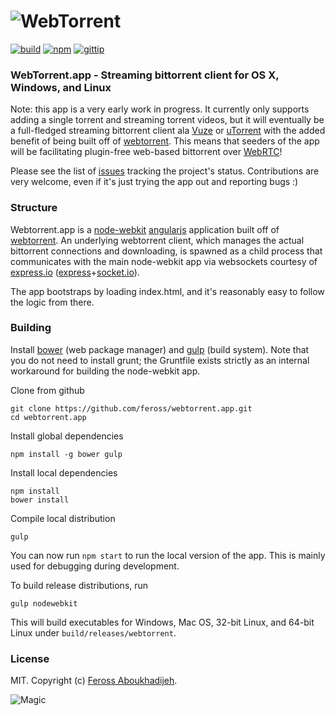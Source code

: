 # ![WebTorrent](https://raw.github.com/feross/webtorrent.app/master/assets/img/webtorrent-logo.gif)
[![build](https://img.shields.io/travis/feross/webtorrent.app.svg)](https://travis-ci.org/feross/webtorrent.app)
[![npm](https://img.shields.io/npm/v/webtorrent.app.svg)](https://npmjs.org/package/webtorrent.app)
[![gittip](https://img.shields.io/gittip/feross.svg)](https://www.gittip.com/feross/)

### WebTorrent.app - Streaming bittorrent client for OS X, Windows, and Linux

Note: this app is a very early work in progress. It currently only supports adding a single torrent and streaming torrent videos, but it will eventually be a full-fledged streaming bittorrent client ala [Vuze](http://www.vuze.com/) or [uTorrent](http://www.utorrent.com/) with the added benefit of being built off of [webtorrent](http://webtorrent.io). This means that seeders of the app will be facilitating plugin-free web-based bittorrent over [WebRTC](http://www.webrtc.org/)!

Please see the list of [issues](https://github.com/feross/webtorrent.app/issues) tracking the project's status. Contributions are very welcome, even if it's just trying the app out and reporting bugs :)

### Structure

Webtorrent.app is a [node-webkit](https://github.com/rogerwang/node-webkit) [angularjs](https://angularjs.org/) application built off of [webtorrent](http://webtorrent.io). An underlying webtorrent client, which manages the actual bittorrent connections and downloading, is spawned as a child process that communicates with the main node-webkit app via websockets courtesy of [express.io](http://express-io.org/) ([express](http://expressjs.com/)+[socket.io](http://socket.io/)).

The app bootstraps by loading index.html, and it's reasonably easy to follow the logic from there.

### Building

Install [bower](http://bower.io/) (web package manager) and [gulp](http://gulpjs.com/) (build system). Note that you do not need to install grunt; the Gruntfile exists strictly as an internal workaround for building the node-webkit app.

Clone from github
```
git clone https://github.com/feross/webtorrent.app.git
cd webtorrent.app
```
Install global dependencies

```
npm install -g bower gulp
```

Install local dependencies

```
npm install
bower install
```

Compile local distribution

```
gulp
```

You can now run `npm start` to run the local version of the app. This is mainly used for debugging during development.

To build release distributions, run

```
gulp nodewebkit
```

This will build executables for Windows, Mac OS, 32-bit Linux, and 64-bit Linux under `build/releases/webtorrent`.


### License

MIT. Copyright (c) [Feross Aboukhadijeh](http://feross.org).

![Magic](https://raw.github.com/feross/webtorrent.app/master/assets/img/logo.png)
